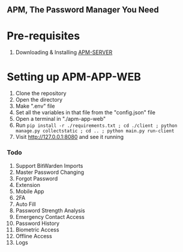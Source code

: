 ## APM, The Password Manager You Need

# Pre-requisites
1. Downloading & Installing [APM-SERVER](https://github.com/Abled-Taha/apm-server)

# Setting up APM-APP-WEB
1. Clone the repository
2. Open the directory
3. Make ".env" file
4. Set all the variables in that file from the "config.json" file
5. Open a terminal in "./apm-app-web"
6. Run ```pip install -r ./requirements.txt ; cd ./client ; python manage.py collectstatic ; cd .. ; python main.py run-client```
7. Visit http://127.0.0.1:8080 and see it running

### Todo
1. Support BitWarden Imports
2. Master Password Changing
3. Forgot Password
4. Extension
5. Mobile App
6. 2FA
7.  Auto Fill
8.  Password Strength Analysis
9.  Emergency Contact Access
10. Password History
11. Biometric Access
12. Offline Access
13. Logs